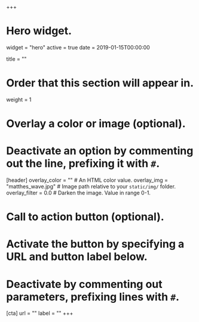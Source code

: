 +++
# Hero widget.
widget = "hero"
active = true
date = 2019-01-15T00:00:00

title = ""

# Order that this section will appear in.
weight = 1

# Overlay a color or image (optional).
#   Deactivate an option by commenting out the line, prefixing it with `#`.
[header]
  overlay_color = ""  # An HTML color value.
  overlay_img = "matthes_wave.jpg"  # Image path relative to your `static/img/` folder.
  overlay_filter = 0.0  # Darken the image. Value in range 0-1.

# Call to action button (optional).
#   Activate the button by specifying a URL and button label below.
#   Deactivate by commenting out parameters, prefixing lines with `#`.
[cta]
  url = ""
  label = ""
+++

<div style="height: 250px"></div>